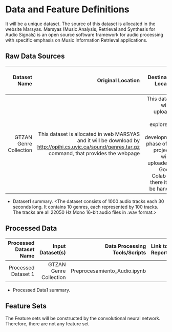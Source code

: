 # Data and Feature Definitions

It will be a unique dataset. The source of this dataset is allocated in the website Marsyas. 
Marsyas (Music Analysis, Retrieval and Synthesis for Audio Signals) is an open source software framework for audio processing with specific emphasis on Music Information Retrieval applications.

## Raw Data Sources

| Dataset Name | Original Location   | Destination Location  | Data Movement Tools / Scripts | Link to Report |
| ---:| ---: | ---: | ---: | -----: |
| GTZAN Genre Collection | This dataset is allocated in web MARSYAS and it will be download by http://opihi.cs.uvic.ca/sound/genres.tar.gz command, that provides the webpage | This dataset will be uploaded and explored in the development phase of the project. It will be uploaded to Google Colab and there it will be handled | | |


* Dataset1 summary. <The dataset consists of 1000 audio tracks each 30 seconds long. It contains 10 genres, each represented by 100 tracks. The tracks are all 22050 Hz Mono 16-bit audio files in .wav format.>

## Processed Data
| Processed Dataset Name | Input Dataset(s)   | Data Processing Tools/Scripts | Link to Report |
| ---:| ---: | ---: | ---: | 
| Processed Dataset 1 | GTZAN Genre Collection | Preprocesamiento_Audio.ipynb | |

* Processed Data1 summary. <The Processed Dataset consists in an audio-to-image transformation in order to create an input for a CNN.>

## Feature Sets

The Feature sets will be constructed by the convolutional neural network. Therefore, there are not any feature set
